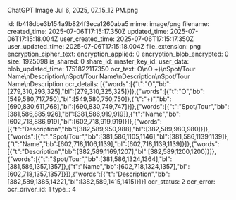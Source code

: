ChatGPT Image Jul 6, 2025, 07_15_12 PM.png

id: fb418dbe3b154a9b824f3eca1260aba5
mime: image/png
filename: 
created_time: 2025-07-06T17:15:17.350Z
updated_time: 2025-07-06T17:15:18.004Z
user_created_time: 2025-07-06T17:15:17.350Z
user_updated_time: 2025-07-06T17:15:18.004Z
file_extension: png
encryption_cipher_text: 
encryption_applied: 0
encryption_blob_encrypted: 0
size: 1925098
is_shared: 0
share_id: 
master_key_id: 
user_data: 
blob_updated_time: 1751822117350
ocr_text: O\nO +)\nSpot/Tour Name\nDescription\nSpot/Tour Name\nDescription\nSpot/Tour Name\nDescription
ocr_details: [{"words":[{"t":"O","bb":[279,310,293,325],"bl":[279,310,325,325]}]},{"words":[{"t":"O","bb":[549,580,717,750],"bl":[549,580,750,750]},{"t":"+)","bb":[690,830,611,768],"bl":[690,830,749,747]}]},{"words":[{"t":"Spot/Tour","bb":[381,586,885,926],"bl":[381,586,919,919]},{"t":"Name","bb":[602,718,886,919],"bl":[602,718,919,919]}]},{"words":[{"t":"Description","bb":[382,589,950,988],"bl":[382,589,980,980]}]},{"words":[{"t":"Spot/Tour","bb":[381,586,1105,1146],"bl":[381,586,1139,1139]},{"t":"Name","bb":[602,718,1106,1139],"bl":[602,718,1139,1139]}]},{"words":[{"t":"Description","bb":[382,589,1169,1207],"bl":[382,589,1200,1200]}]},{"words":[{"t":"Spot/Tour","bb":[381,586,1324,1364],"bl":[381,586,1357,1357]},{"t":"Name","bb":[602,718,1324,1357],"bl":[602,718,1357,1357]}]},{"words":[{"t":"Description","bb":[382,589,1385,1422],"bl":[382,589,1415,1415]}]}]
ocr_status: 2
ocr_error: 
ocr_driver_id: 1
type_: 4